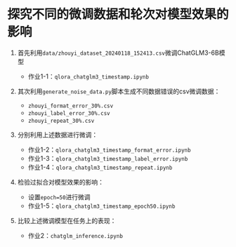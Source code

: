 # 探究不同的微调数据和轮次对模型效果的影响

1. 首先利用`data/zhouyi_dataset_20240118_152413.csv`微调ChatGLM3-6B模型
   - 作业1-1：`qlora_chatglm3_timestamp.ipynb`

2. 其次利用`generate_noise_data.py`脚本生成不同数据错误的csv微调数据：
   - `zhouyi_format_error_30%.csv`
   - `zhouyi_label_error_30%.csv`
   - `zhouyi_repeat_30%.csv`

3. 分别利用上述数据进行微调：
   - 作业1-2：`qlora_chatglm3_timestamp_format_error.ipynb`
   - 作业1-3：`qlora_chatglm3_timestamp_label_error.ipynb`
   - 作业1-4：`qlora_chatglm3_timestamp_repeat.ipynb`

4. 检验过拟合对模型效果的影响：
   - 设置`epoch=50`进行微调
   - 作业1-5：`qlora_chatglm3_timestamp_epoch50.ipynb`

5. 比较上述微调模型在任务上的表现：
   - 作业2：`chatglm_inference.ipynb`


